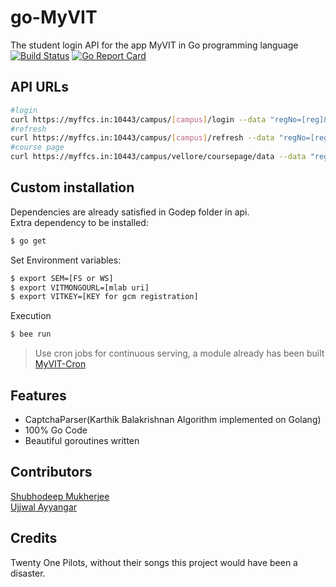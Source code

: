 # go-MyVIT
The student login API for the app MyVIT in Go programming language<br />
[![Build Status](https://travis-ci.org/shubhodeep9/go-MyVIT.svg?branch=master)](https://travis-ci.org/shubhodeep9/go-MyVIT)
[![Go Report Card](https://goreportcard.com/badge/github.com/shubhodeep9/go-MyVIT)](https://goreportcard.com/report/github.com/shubhodeep9/go-MyVIT)

## API URLs
```sh
#login
curl https://myffcs.in:10443/campus/[campus]/login --data "regNo=[reg]&psswd=[psswd]"
#refresh
curl https://myffcs.in:10443/campus/[campus]/refresh --data "regNo=[reg]&psswd=[psswd]"
#course page
curl https://myffcs.in:10443/campus/vellore/coursepage/data --data "regNo=[reg]&psswd=[psswd]&crs=[crscode]&slt=[slots]&fac=[facid]"
```
## Custom installation
Dependencies are already satisfied in Godep folder in api.<br />
Extra dependency to be installed: <br />
```sh
$ go get
```
Set Environment variables: <br />
```sh
$ export SEM=[FS or WS]
$ export VITMONGOURL=[mlab uri]
$ export VITKEY=[KEY for gcm registration]
```
Execution<br />
```sh
$ bee run
```
> Use cron jobs for continuous serving, a module already has been built [MyVIT-Cron](https://github.com/shubhodeep9/MyVIT-Cron)

## Features
<ul>
<li>CaptchaParser(Karthik Balakrishnan Algorithm implemented on Golang)</li>
<li>100% Go Code</li>
<li>Beautiful goroutines written</li>
</ul>

## Contributors
<a href="https://github.com/shubhodeep9">Shubhodeep Mukherjee</a><br />
<a href="https://github.com/UjjwalAyyangar">Ujjwal Ayyangar</a>

## Credits
Twenty One Pilots, without their songs this project would have been a disaster.
